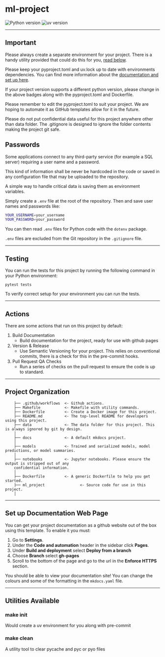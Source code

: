 # ml-project

![Python version](https://img.shields.io/badge/python-3.12-blue.svg)
![uv version](https://img.shields.io/badge/uv-%3E%3D0.5.0-purple.svg
)

--------

## Important

Please always create a separate environment for your project. There is a handy utility provided that could do
this for you, [read below](#make-init).

Please keep your pyproject.toml and uv.lock up to date with environments dependencies.
You can find more information about the [documentation and set up here](https://docs.astral.sh/uv/).

If your project version supports a different python version, please change in the above badges along with
the pyproject.toml and Dockerfile.

Please remember to edit the pyproject.toml to suit your project. We are hoping to automate it as GitHub templates
allow for it in the future.

Please do not put confidential data useful for this project anywhere other than data folder.
The .gitignore is designed to ignore the folder contents making the project git safe.

## Passwords

Some applications connect to any third-party service (for example a SQL server) requiring
a user name and a password.

This kind of information shall be never be hardcoded in the code or saved in any configuration
file that may be uploaded to the repository.

A simple way to handle critical data is saving them as environment variables.

Simply create a `.env` file at the root of the repository. Then and save user names and passwords
like:

```bash
YOUR_USERNAME=your_username
YOUR_PASSWORD=your_password
```

You can then read `.env` files for Python code with the `dotenv` package.

`.env` files are excluded from the Git repository in the `.gitignore` file.

--------

## Testing

You can run the tests for this project by running the following command in your Python environment:

```shell
pytest tests
```

To verify correct setup for your environment you can run the tests.

--------

## Actions

There are some actions that run on this project by default:

1. Build Documentation
    - Build documentation for the project, ready for use with github pages
2. Version & Release
    - Use Semantic Versioning for your project. This relies on conventional commits, there is a check for this in the pre-commit hooks.
3. Pull Request QA Checks
    - Run a series of checks on the pull request to ensure the code is up to standard.

--------

## Project Organization

```shell
    ├── .github/workflows  <- Github actions.
    ├── Makefile           <- Makefile with utility commands.
    ├── Dockerfile         <- Create a Docker image for this project.
    ├── README.md          <- The top-level README for developers using this project.
    ├── data               <- The data folder for this project. This is always ignored by git by design.
    │
    ├── docs               <- A default mkdocs project.
    │
    ├── models             <- Trained and serialized models, model predictions, or model summaries.
    │
    ├── notebooks          <- Jupyter notebooks. Please ensure the output is stripped out of any
    confidential information.
    │
    ├── Dockerfile         <- A generic Dockerfile to help you get started.
    ├── ml_project                <- Source code for use in this project.
    │
```

--------

## Set up Documentation Web Page

You can get your project documentation as a github website out of the box using this template.
To enable it you must:

1. Go to **Settings**.
1. Under the **Code and automation** header in the sidebar click **Pages**.
1. Under **Build and deployment** select **Deploy from a branch**
1. Choose **Branch** select **gh-pages**
1. Scroll to the bottom of the page and go to the url in the **Enforce HTTPS** section.

You should be able to view your documentation site! You can change the colours and some of the formatting in the `mkdocs.yaml` file.

--------

## Utilities Available

### make init

Would create a uv environment for you along with pre-commit

### make clean

A utility tool to clear pycache and pyc or pyo files
